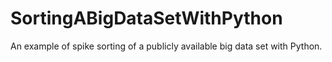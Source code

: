 # SortingABigDataSetWithPython
An example of spike sorting of a publicly available big data set with Python. 
